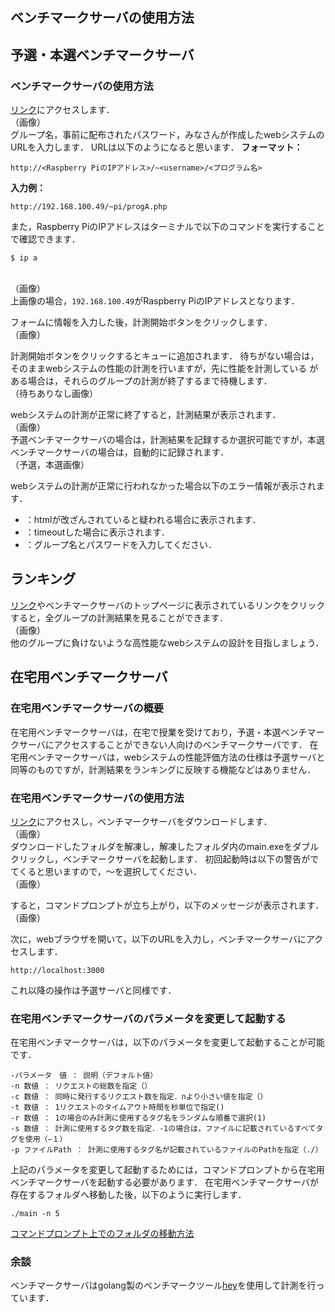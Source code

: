 ## ベンチマークサーバの使用方法
## 予選・本選ベンチマークサーバ
### ベンチマークサーバの使用方法
[リンク](https://google.com)にアクセスします．
<br>（画像）<br>
グループ名，事前に配布されたパスワード，みなさんが作成したwebシステムのURLを入力します．
URLは以下のようになると思います．
**フォーマット：**
```
http://<Raspberry PiのIPアドレス>/~<username>/<プログラム名>
```
**入力例：**
```
http://192.168.100.49/~pi/progA.php
```
また，Raspberry PiのIPアドレスはターミナルで以下のコマンドを実行することで確認できます．
```
$ ip a
```
<br>（画像）<br>
上画像の場合，`192.168.100.49`がRaspberry PiのIPアドレスとなります．

フォームに情報を入力した後，計測開始ボタンをクリックします．
<br>（画像）<br>

計測開始ボタンをクリックするとキューに追加されます．
待ちがない場合は，そのままwebシステムの性能の計測を行いますが，先に性能を計測している
がある場合は，それらのグループの計測が終了するまで待機します．
<br>（待ちありなし画像）<br>

webシステムの計測が正常に終了すると，計測結果が表示されます．
<br>（画像）<br>
予選ベンチマークサーバの場合は，計測結果を記録するか選択可能ですが，本選ベンチマークサーバの場合は，自動的に記録されます．
<br>（予選，本選画像）<br>

webシステムの計測が正常に行われなかった場合以下のエラー情報が表示されます．
* ：htmlが改ざんされていると疑われる場合に表示されます．
* ：timeoutした場合に表示されます．
* ：グループ名とパスワードを入力してください．

## ランキング
[リンク](https://google.com)やベンチマークサーバのトップページに表示されているリンクをクリックすると，全グループの計測結果を見ることができます．
<br>（画像）<br>
他のグループに負けないような高性能なwebシステムの設計を目指しましょう．

## 在宅用ベンチマークサーバ
### 在宅用ベンチマークサーバの概要
在宅用ベンチマークサーバは，在宅で授業を受けており，予選・本選ベンチマークサーバにアクセスすることができない人向けのベンチマークサーバです．
在宅用ベンチマークサーバは，webシステムの性能評価方法の仕様は予選サーバと同等のものですが，計測結果をランキングに反映する機能などはありません．

### 在宅用ベンチマークサーバの使用方法
[リンク](https://google.com)にアクセスし，ベンチマークサーバをダウンロードします．
<br>（画像）<br>
ダウンロードしたフォルダを解凍し，解凍したフォルダ内のmain.exeをダブルクリックし，ベンチマークサーバを起動します．
初回起動時は以下の警告がでてくると思いますので，〜を選択してください．
<br>（画像）<br>

すると，コマンドプロンプトが立ち上がり，以下のメッセージが表示されます．
<br>（画像）<br>

次に，webブラウザを開いて，以下のURLを入力し，ベンチマークサーバにアクセスします．
```
http://localhost:3000
```
これ以降の操作は予選サーバと同様です．

### 在宅用ベンチマークサーバのパラメータを変更して起動する
在宅用ベンチマークサーバは，以下のパラメータを変更して起動することが可能です．
```
-パラメータ　値 ： 説明（デフォルト値）
-n 数値 ： リクエストの総数を指定（）
-c 数値 ： 同時に発行するリクエスト数を指定．nより小さい値を指定（）
-t 数値 ： 1リクエストのタイムアウト時間を秒単位で指定()
-r 数値 ： 1の場合のみ計測に使用するタグ名をランダムな順番で選択(1)
-s 数値 ： 計測に使用するタグ数を指定．-1の場合は，ファイルに記載されているすべてタグを使用（−１）
-p ファイルPath ： 計測に使用するタグ名が記載されているファイルのPathを指定（./）

```
上記のパラメータを変更して起動するためには，コマンドプロンプトから在宅用ベンチマークサーバを起動する必要があります．
在宅用ベンチマークサーバが存在するフォルダへ移動した後，以下のように実行します．
```
./main -n 5 
```
[コマンドプロンプト上でのフォルダの移動方法](https://google.com)

### 余談
ベンチマークサーバはgolang製のベンチマークツール[hey](https://google.com)を使用して計測を行っています．

